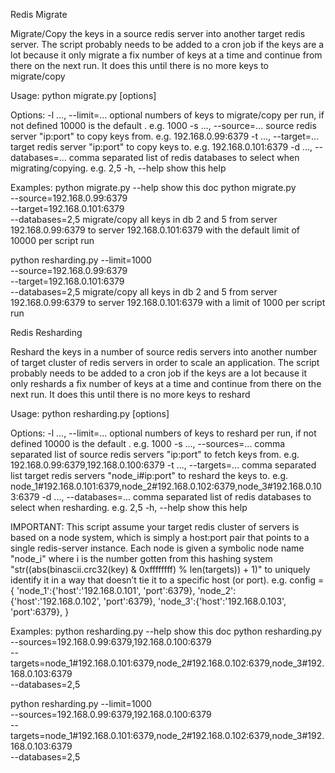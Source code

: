 Redis Migrate

Migrate/Copy the keys in a source redis server into another target redis server.
The script probably needs to be added to a cron job if the keys are a lot because it only migrate a fix number of keys at a time
and continue from there on the next run. It does this until there is no more keys to migrate/copy

Usage: python migrate.py [options]

Options:
  -l ..., --limit=...         optional numbers of keys to migrate/copy per run, if not defined 10000 is the default . e.g. 1000
  -s ..., --source=...       source redis server "ip:port" to copy keys from. e.g. 192.168.0.99:6379
  -t ..., --target=...       target redis server "ip:port" to copy keys to. e.g. 192.168.0.101:6379
  -d ..., --databases=...     comma separated list of redis databases to select when migrating/copying. e.g. 2,5
  -h, --help                  show this help


Examples:
  python migrate.py --help                                show this doc
  python migrate.py \
  --source=192.168.0.99:6379 \
  --target=192.168.0.101:6379 \
  --databases=2,5                                         migrate/copy all keys in db 2 and 5 from server 192.168.0.99:6379 to server 192.168.0.101:6379
                                                          with the default limit of 10000 per script run

  python resharding.py --limit=1000 \
  --source=192.168.0.99:6379 \
  --target=192.168.0.101:6379 \
  --databases=2,5                                         migrate/copy all keys in db 2 and 5 from server 192.168.0.99:6379 to server 192.168.0.101:6379
                                                          with a limit of 1000 per script run




Redis Resharding

Reshard the keys in a number of source redis servers into another number of target cluster of redis servers
in order to scale an application.
The script probably needs to be added to a cron job if the keys are a lot because it only reshards a fix number of keys at a time
and continue from there on the next run. It does this until there is no more keys to reshard

Usage: python resharding.py [options]

Options:
  -l ..., --limit=...         optional numbers of keys to reshard per run, if not defined 10000 is the default . e.g. 1000
  -s ..., --sources=...       comma separated list of source redis servers "ip:port" to fetch keys from. e.g. 192.168.0.99:6379,192.168.0.100:6379
  -t ..., --targets=...       comma separated list target redis servers "node_i#ip:port" to reshard the keys to. e.g. node_1#192.168.0.101:6379,node_2#192.168.0.102:6379,node_3#192.168.0.103:6379
  -d ..., --databases=...     comma separated list of redis databases to select when resharding. e.g. 2,5
  -h, --help                  show this help


IMPORTANT: This script assume your target redis cluster of servers is based on a  node system,
which is simply a host:port pair that points to a single redis-server instance.
Each node is given a symbolic node name "node_i" where i is the number gotten from this hashing system
"str((abs(binascii.crc32(key) & 0xffffffff) % len(targets)) + 1)"
to uniquely identify it in a way that doesn’t tie it to a specific host (or port).
e.g.
config = {
  'node_1':{'host':'192.168.0.101', 'port':6379},
  'node_2':{'host':'192.168.0.102', 'port':6379},
  'node_3':{'host':'192.168.0.103', 'port':6379},
}



Examples:
  python resharding.py --help                                show this doc
  python resharding.py \
  --sources=192.168.0.99:6379,192.168.0.100:6379 \
  --targets=node_1#192.168.0.101:6379,node_2#192.168.0.102:6379,node_3#192.168.0.103:6379 \
  --databases=2,5
  
  python resharding.py --limit=1000 \
  --sources=192.168.0.99:6379,192.168.0.100:6379 \
  --targets=node_1#192.168.0.101:6379,node_2#192.168.0.102:6379,node_3#192.168.0.103:6379 \
  --databases=2,5
